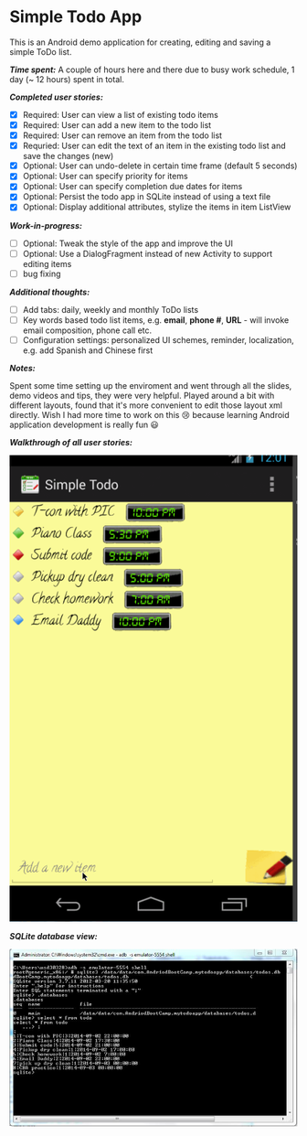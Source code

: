 Simple Todo App
=============

This is an Android demo application for creating, editing and saving a simple ToDo list.

**_Time spent:_** A couple of hours here and there due to busy work schedule, 1 day (~ 12 hours) spent in total.

**_Completed user stories:_**

- [x] Required: User can view a list of existing todo items
- [x] Required: User can add a new item to the todo list
- [x] Required: User can remove an item from the todo list
- [x] Requried: User can edit the text of an item in the existing todo list and save the changes (new)
- [x] Optional: User can undo-delete in certain time frame (default 5 seconds)
- [x] Optional: User can specify priority for items
- [x] Optional: User can specify completion due dates for items
- [x] Optional: Persist the todo app in SQLite instead of using a text file
- [x] Optional: Display additional attributes, stylize the items in item ListView

**_Work-in-progress:_**
- [ ] Optional: Tweak the style of the app and improve the UI
- [ ] Optional: Use a DialogFragment instead of new Activity to support editing items
- [ ] bug fixing
 
**_Additional thoughts:_**
- [ ] Add tabs: daily, weekly and monthly ToDo lists
- [ ] Key words based todo list items, e.g. **email**, **phone #**, **URL** - will invoke email composition, phone call etc.
- [ ] Configuration settings: personalized UI schemes, reminder, localization, e.g. add Spanish and Chinese first

**_Notes:_**

Spent some time setting up the enviroment and went through all the slides, demo videos and tips, they were very helpful. Played around a bit with different layouts, found that it's more convenient to edit those layout xml directly.
Wish I had more time to work on this :cry: because learning Android application development is really fun :smiley:

**_Walkthrough of all user stories:_**

![screenshot](https://raw.githubusercontent.com/yangyzheng/SimpleTodoApp/master/readme/SimpleTodo15.gif)

**_SQLite database view:_**

![screenshot](https://raw.githubusercontent.com/yangyzheng/SimpleTodoApp/master/readme/Database.JPG)


